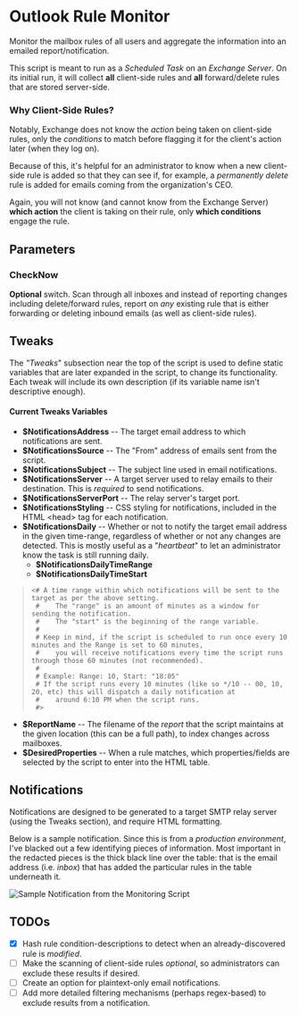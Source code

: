 # Outlook Rule Monitor
Monitor the mailbox rules of all users and aggregate the information into an emailed report/notification.

This script is meant to run as a _Scheduled Task_ on an _Exchange Server_.
On its initial run, it will collect **all** client-side rules and **all** forward/delete rules that are stored server-side.

### Why Client-Side Rules?
Notably, Exchange does not know the _action_ being taken on client-side rules, only the _conditions_ to match before flagging it for the client's action later (when they log on).

Because of this, it's helpful for an administrator to know when a new client-side rule is added so that they can see if, for example, a _permanently delete_ rule is added for emails coming from the organization's CEO.

Again, you will not know (and cannot know from the Exchange Server) **which action** the client is taking on their rule, only **which conditions** engage the rule.


## Parameters
### CheckNow
**Optional** switch. Scan through all inboxes and instead of reporting changes including delete/forward rules, report on _any_ existing rule that is either forwarding or deleting inbound emails (as well as client-side rules).


## Tweaks
The _"Tweaks_" subsection near the top of the script is used to define static variables that are later expanded in the script, to change its functionality.
Each tweak will include its own description (if its variable name isn't descriptive enough).

#### Current Tweaks Variables
+ **$NotificationsAddress** -- The target email address to which notifications are sent.
+ **$NotificationsSource** -- The "From" address of emails sent from the script.
+ **$NotificationsSubject** -- The subject line used in email notifications.
+ **$NotificationsServer** -- A target server used to relay emails to their destination. This is _required_ to send notifications.
+ **$NotificationsServerPort** -- The relay server's target port.
+ **$NotificationsStyling** -- CSS styling for notifications, included in the HTML \<head\> tag for each notification.
+ **$NotificationsDaily** -- Whether or not to notify the target email address in the given time-range, regardless of whether or not any changes are detected. This is mostly useful as a "_heartbeat_" to let an administrator know the task is still running daily.
  + **$NotificationsDailyTimeRange**
  + **$NotificationsDailyTimeStart**
  
> ```
> <# A time range within which notifications will be sent to the target as per the above setting.
>  #    The "range" is an amount of minutes as a window for sending the notification.
>  #    The "start" is the beginning of the range variable.
>  # 
>  # Keep in mind, if the script is scheduled to run once every 10 minutes and the Range is set to 60 minutes,
>  #    you will receive notifications every time the script runs through those 60 minutes (not recommended).
>  #
>  # Example: Range: 10, Start: "18:05"
>  # If the script runs every 10 minutes (like so */10 -- 00, 10, 20, etc) this will dispatch a daily notification at
>  #    around 6:10 PM when the script runs.
>  #>
> ```

+ **$ReportName** -- The filename of the _report_ that the script maintains at the given location (this can be a full path), to index changes across mailboxes.
+ **$DesiredProperties** -- When a rule matches, which properties/fields are selected by the script to enter into the HTML table.


## Notifications
Notifications are designed to be generated to a target SMTP relay server (using the Tweaks section), and require HTML formatting.

Below is a sample notification. Since this is from a _production environment_, I've blacked out a few identifying pieces of information.
Most important in the redacted pieces is the thick black line over the table: that is the email address (i.e. _inbox_) that has added the particular rules in the table underneath it.

![Sample Notification from the Monitoring Script](https://raw.githubusercontent.com/NotsoanoNimus/outlook-rule-monitor/master/docs/Notification_Sample.png)


## TODOs
- [X] Hash rule condition-descriptions to detect when an already-discovered rule is _modified_.
- [ ] Make the scanning of client-side rules _optional_, so administrators can exclude these results if desired.
- [ ] Create an option for plaintext-only email notifications.
- [ ] Add more detailed filtering mechanisms (perhaps regex-based) to exclude results from a notification.